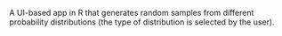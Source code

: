 A UI-based app in R that generates random samples from different probability distributions (the type of distribution is selected by the user).
